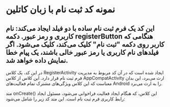 # نمونه کد ثبت نام با زبان کاتلین

این کد یک فرم ثبت نام ساده با دو فیلد ایجاد می‌کند: نام کاربری و رمز عبور. دکمه registerButton هنگامی که کاربر روی دکمه "ثبت نام" کلیک می‌کند، کلیک می‌شود. اگر فیلدهای نام کاربری یا رمز عبور خالی باشند، یک پیام خطا نمایش داده خواهد شد.
--
در این کد، یک کلاس RegisterActivity ایجاد شده است که در آن کد مربوط به مدیریت فرم ثبت نام قرار دارد. این کلاس از کلاس AppCompatActivity ارث می‌برد، این بدان معناست که این کلاس ویژگی‌های مشترک تمام فعالیت‌های Android را به ارث می‌برد.

متد onCreate() این کلاس، که هنگام ایجاد فعالیت فراخوانی می‌شود، مسئول ایجاد رابط کاربری فرم ثبت نام است. این متد کد زیر را شامل می‌شود:
